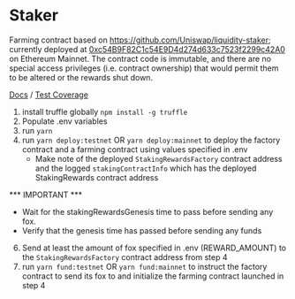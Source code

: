 # Staker
Farming contract based on https://github.com/Uniswap/liquidity-staker; currently deployed at [0xc54B9F82C1c54E9D4d274d633c7523f2299c42A0](https://etherscan.io/address/0xc54B9F82C1c54E9D4d274d633c7523f2299c42A0) on Ethereum Mainnet. The contract code is immutable, and there are no special access privileges (i.e. contract ownership) that would permit them to be altered or the rewards shut down.

[Docs](https://raw.githack.com/shapeshift/fox-staking-unified-history/master/docs/index.html) / [Test Coverage](https://raw.githack.com/shapeshift/fox-staking-unified-history/master/coverage/index.html)

1. install truffle globally `npm install -g truffle`
2. Populate .env variables
3. run `yarn`
4. run `yarn deploy:testnet` OR `yarn deploy:mainnet` to deploy the factory contract and a farming contract using values specified in .env
    - Make note of the deployed `StakingRewardsFactory` contract address and the logged `stakingContractInfo` which has the deployed StakingRewards contract address

*** IMPORTANT ***

- Wait for the stakingRewardsGenesis time to pass before sending any fox.
- Verify that the genesis time has passed before sending any funds


6. Send at least the amount of fox specified in .env (REWARD_AMOUNT) to the `StakingRewardsFactory` contract address from step 4
7. run `yarn fund:testnet` OR `yarn fund:mainnet` to instruct the factory contract to send its fox to and initialize the farming contract launched in step 4
